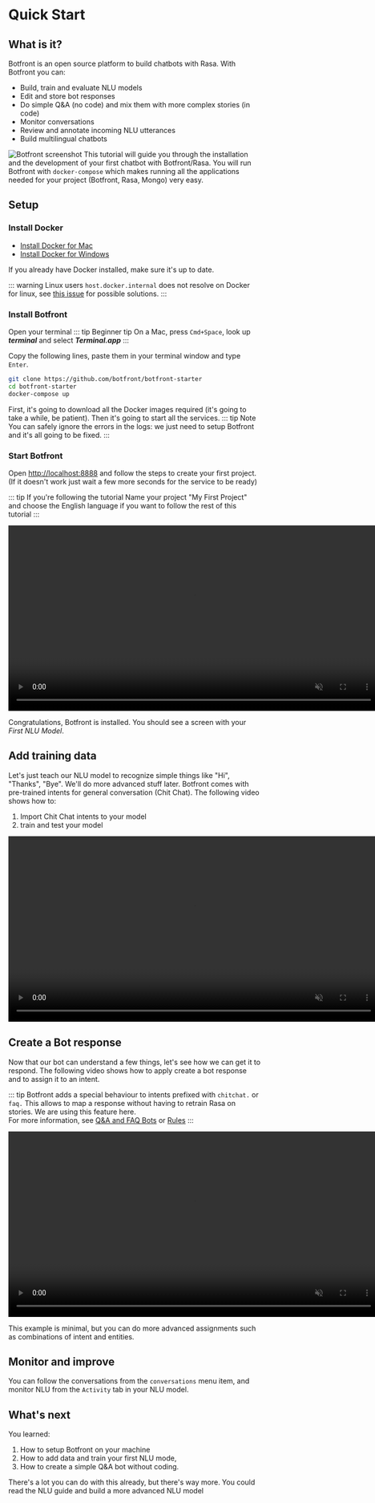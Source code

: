 # Quick Start

## What is it?

Botfront is an open source platform to build chatbots with Rasa. With Botfront you can:

- Build, train and evaluate NLU models
- Edit and store bot responses
- Do simple Q&A (no code) and mix them with more complex stories (in code)
- Monitor conversations
- Review and annotate incoming NLU utterances
- Build multilingual chatbots

![Botfront screenshot](../../images/botfront-screenshot-shadow.png)
This tutorial will guide you through the installation and the development of your first chatbot with Botfront/Rasa. You will run Botfront with `docker-compose` which makes running all the applications needed for your project (Botfront, Rasa, Mongo) very easy.

## Setup

### Install Docker

- [Install Docker for Mac](https://hub.docker.com/editions/community/docker-ce-desktop-mac)
- [Install Docker for Windows](https://hub.docker.com/editions/community/docker-ce-desktop-windows)

If you already have Docker installed, make sure it's up to date.

::: warning Linux users
`host.docker.internal` does not resolve on Docker for linux, see [this issue](https://github.com/docker/for-linux/issues/264) for possible solutions.
:::

### Install Botfront

Open your terminal
::: tip Beginner tip
On a Mac, press `Cmd+Space`, look up **_terminal_** and select **_Terminal.app_**
:::

Copy the following lines, paste them in your terminal window and type `Enter`.

```bash
git clone https://github.com/botfront/botfront-starter
cd botfront-starter
docker-compose up
```

First, it's going to download all the Docker images required (it's going to take a while, be patient). Then it's going to start all the services.
::: tip Note
You can safely ignore the errors in the logs: we just need to setup Botfront and it's all going to be fixed.
:::

### Start Botfront

Open [http://localhost:8888](http://localhost:8888) and follow the steps to create your first project. (If it doesn't work just wait a few more seconds for the service to be ready)

::: tip If you're following the tutorial
Name your project "My First Project" and choose the English language if you want to follow the rest of this tutorial
:::

<video autoplay muted loop width="740" controls>
  <source src="../../videos/setup.mp4" type="video/mp4"/>
  Your browser does not support the video tag.
</video>

Congratulations, Botfront is installed. You should see a screen with your _First NLU Model_.

## Add training data

Let's just teach our NLU model to recognize simple things like "Hi", "Thanks", "Bye". We'll do more advanced stuff later.
Botfront comes with pre-trained intents for general conversation (Chit Chat). The following video shows how to:

1. Import Chit Chat intents to your model
2. train and test your model

<video autoplay muted loop width="740" controls>
  <source src="../../videos/nlu_quickstart.mp4" type="video/mp4"/>
  Your browser does not support the video tag.
</video>

## Create a Bot response

Now that our bot can understand a few things, let's see how we can get it to respond. The following video shows how to apply create a bot response and to assign it to an intent.

::: tip Botfront adds a special behaviour to intents prefixed with <code>chitchat.</code> or <code>faq.</code>
This allows to map a response without having to retrain Rasa on stories. We are using this feature here. \
For more information, see [Q&A and FAQ Bots](/docs/bot-responses/#q-a-faq-bots) or [Rules](/docs/users/rules.html)
:::

<video autoplay muted loop width="740" controls>
  <source src="../../videos/bot_responses_quickstart.mp4" type="video/mp4"/>
  Your browser does not support the video tag.
</video>

This example is minimal, but you can do more advanced assignments such as combinations of intent and entities.

## Monitor and improve

You can follow the conversations from the `conversations` menu item, and monitor NLU from the `Activity` tab in your NLU model.

## What's next

You learned:

1. How to setup Botfront on your machine
2. How to add data and train your first NLU mode,
3. How to create a simple Q&A bot without coding.

There's a lot you can do with this already, but there's way more. You could read the NLU guide and build a more advanced NLU model
